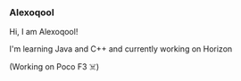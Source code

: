### Alexoqool

Hi, I am Alexoqool!

I'm learning Java and C++ and currently working on Horizon

(Working on Poco F3 ☠️)

